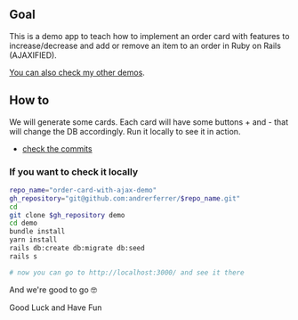 ## Goal
This is a demo app to teach how to implement an order card with features to increase/decrease and add or remove an item to an order in Ruby on Rails (AJAXIFIED).

[You can also check my other demos](https://github.com/andrerferrer/dedemos/blob/master/README.md#ded%C3%A9mos).

## How to

We will generate some cards. Each card will have some buttons + and - that will change the DB accordingly. Run it locally to see it in action. 

- [check the commits](https://github.com/andrerferrer/order-card-with-ajax-demo/commits/master)

### If you want to check it locally
```sh
repo_name="order-card-with-ajax-demo"
gh_repository="git@github.com:andrerferrer/$repo_name.git"
cd
git clone $gh_repository demo
cd demo
bundle install
yarn install
rails db:create db:migrate db:seed
rails s

# now you can go to http://localhost:3000/ and see it there
```

And we're good to go 🤓

Good Luck and Have Fun
